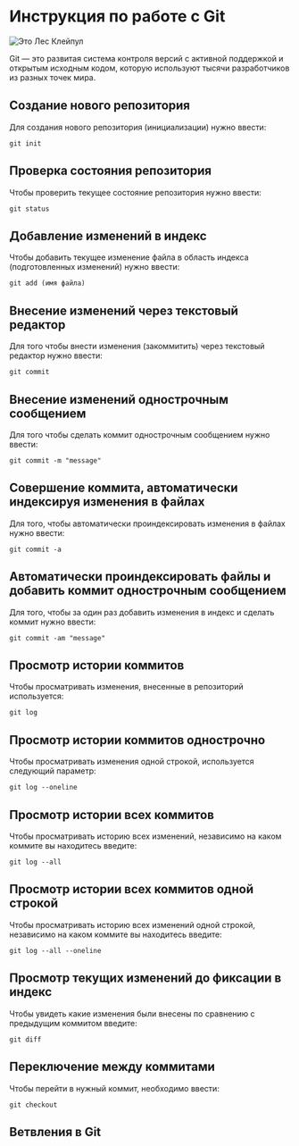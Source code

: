 # Инструкция по работе с Git
![Это Лес Клейпул](405284f7-3248-4a4b-bfa7-7f0464cdd4b22.jpg)

Git — это развитая система контроля версий с активной поддержкой и открытым исходным кодом, которую используют тысячи разработчиков из разных точек мира.

## Создание нового репозитория 

Для создания нового репозитория (инициализации) нужно ввести:

    git init

## Проверка состояния репозитория

Чтобы проверить текущее состояние репозитория нужно ввести:

    git status

## Добавление изменений в индекс

Чтобы добавить текущее изменение файла в область индекса (подготовленных изменений) нужно ввести:

    git add (имя файла)

## Внесение изменений через текстовый редактор

Для того чтобы внести изменения (закоммитить) через текстовый редактор нужно ввести:

    git commit

## Внесение изменений однострочным сообщением

Для того чтобы сделать коммит однострочным сообщением нужно ввести:

    git commit -m "message"

## Cовершение коммита, автоматически индексируя изменения в файлах

Для того, чтобы автоматически проиндексировать изменения в файлах нужно ввести:

    git commit -a

## Автоматически проиндексировать файлы и добавить коммит однострочным сообщением

Для того, чтобы за один раз добавить изменения в индекс и сделать коммит нужно ввести:

    git commit -am "message"

## Просмотр истории коммитов 

Чтобы просматривать изменения, внесенные в репозиторий используется:

    git log

## Просмотр истории коммитов однострочно

Чтобы просматривать изменения одной строкой, используется следующий параметр:

    git log --oneline

## Просмотр истории всех коммитов

Чтобы просматривать историю всех изменений, независимо на каком коммите вы находитесь введите:

    git log --all

## Просмотр истории всех коммитов одной строкой

Чтобы просматривать историю всех изменений одной строкой, независимо на каком коммите вы находитесь введите:

    git log --all --oneline

## Просмотр текущих изменений до фиксации в индекс

Чтобы увидеть какие изменения были внесены по сравнению с предыдущим коммитом введите:

    git diff

## Переключение между коммитами

Чтобы перейти в нужный коммит, необходимо ввести:

    git checkout

## Ветвления в Git 
